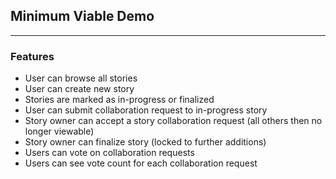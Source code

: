 ## Minimum Viable Demo
---
### Features
- User can browse all stories
- User can create new story
- Stories are marked as in-progress or finalized
- User can submit collaboration request to in-progress story
- Story owner can accept a story collaboration request (all others then no longer viewable)
- Story owner can finalize story (locked to further additions)
- Users can vote on collaboration requests
- Users can see vote count for each collaboration request
